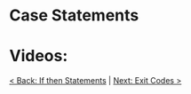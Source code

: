 # Case Statements

# Videos:

[< Back: If then Statements](https://sxcdennis.github.io/basic-shell-scripting/If%20then%20Statements "If then Statements")
| [Next: Exit Codes >](https://sxcdennis.github.io/basic-shell-scripting/Exit%20codes "Exit Codes")
